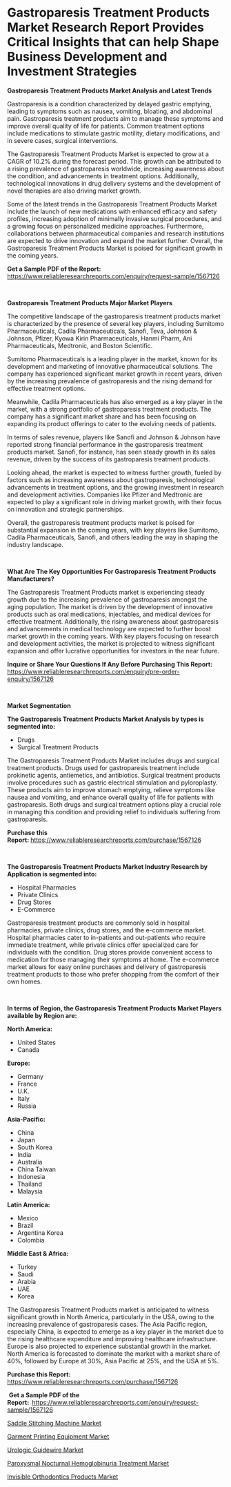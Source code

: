 <p><h1>Gastroparesis Treatment Products Market Research Report Provides Critical Insights that can help Shape Business Development and Investment Strategies</h1></p><p><strong>Gastroparesis Treatment Products Market Analysis and Latest Trends</strong></p>
<p><p>Gastroparesis is a condition characterized by delayed gastric emptying, leading to symptoms such as nausea, vomiting, bloating, and abdominal pain. Gastroparesis treatment products aim to manage these symptoms and improve overall quality of life for patients. Common treatment options include medications to stimulate gastric motility, dietary modifications, and in severe cases, surgical interventions.</p><p>The Gastroparesis Treatment Products Market is expected to grow at a CAGR of 10.2% during the forecast period. This growth can be attributed to a rising prevalence of gastroparesis worldwide, increasing awareness about the condition, and advancements in treatment options. Additionally, technological innovations in drug delivery systems and the development of novel therapies are also driving market growth.</p><p>Some of the latest trends in the Gastroparesis Treatment Products Market include the launch of new medications with enhanced efficacy and safety profiles, increasing adoption of minimally invasive surgical procedures, and a growing focus on personalized medicine approaches. Furthermore, collaborations between pharmaceutical companies and research institutions are expected to drive innovation and expand the market further. Overall, the Gastroparesis Treatment Products Market is poised for significant growth in the coming years.</p></p>
<p><strong>Get a Sample PDF of the Report:&nbsp;</strong> <a href="https://www.reliableresearchreports.com/enquiry/request-sample/1567126">https://www.reliableresearchreports.com/enquiry/request-sample/1567126</a></p>
<p>&nbsp;</p>
<p><strong>Gastroparesis Treatment Products Major Market Players</strong></p>
<p><p>The competitive landscape of the gastroparesis treatment products market is characterized by the presence of several key players, including Sumitomo Pharmaceuticals, Cadila Pharmaceuticals, Sanofi, Teva, Johnson & Johnson, Pfizer, Kyowa Kirin Pharmaceuticals, Hanmi Pharm, Ani Pharmaceuticals, Medtronic, and Boston Scientific.</p><p>Sumitomo Pharmaceuticals is a leading player in the market, known for its development and marketing of innovative pharmaceutical solutions. The company has experienced significant market growth in recent years, driven by the increasing prevalence of gastroparesis and the rising demand for effective treatment options.</p><p>Meanwhile, Cadila Pharmaceuticals has also emerged as a key player in the market, with a strong portfolio of gastroparesis treatment products. The company has a significant market share and has been focusing on expanding its product offerings to cater to the evolving needs of patients.</p><p>In terms of sales revenue, players like Sanofi and Johnson & Johnson have reported strong financial performance in the gastroparesis treatment products market. Sanofi, for instance, has seen steady growth in its sales revenue, driven by the success of its gastroparesis treatment products.</p><p>Looking ahead, the market is expected to witness further growth, fueled by factors such as increasing awareness about gastroparesis, technological advancements in treatment options, and the growing investment in research and development activities. Companies like Pfizer and Medtronic are expected to play a significant role in driving market growth, with their focus on innovation and strategic partnerships.</p><p>Overall, the gastroparesis treatment products market is poised for substantial expansion in the coming years, with key players like Sumitomo, Cadila Pharmaceuticals, Sanofi, and others leading the way in shaping the industry landscape.</p></p>
<p>&nbsp;</p>
<p><strong>What Are The Key Opportunities For Gastroparesis Treatment Products Manufacturers?</strong></p>
<p><p>The Gastroparesis Treatment Products market is experiencing steady growth due to the increasing prevalence of gastroparesis amongst the aging population. The market is driven by the development of innovative products such as oral medications, injectables, and medical devices for effective treatment. Additionally, the rising awareness about gastroparesis and advancements in medical technology are expected to further boost market growth in the coming years. With key players focusing on research and development activities, the market is projected to witness significant expansion and offer lucrative opportunities for investors in the near future.</p></p>
<p><strong>Inquire or Share Your Questions If Any Before Purchasing This Report:</strong> <a href="https://www.reliableresearchreports.com/enquiry/pre-order-enquiry/1567126">https://www.reliableresearchreports.com/enquiry/pre-order-enquiry/1567126</a></p>
<p>&nbsp;</p>
<p><strong>Market Segmentation</strong></p>
<p><strong>The Gastroparesis Treatment Products Market Analysis by types is segmented into:</strong></p>
<p><ul><li>Drugs</li><li>Surgical Treatment Products</li></ul></p>
<p><p>The Gastroparesis Treatment Products Market includes drugs and surgical treatment products. Drugs used for gastroparesis treatment include prokinetic agents, antiemetics, and antibiotics. Surgical treatment products involve procedures such as gastric electrical stimulation and pyloroplasty. These products aim to improve stomach emptying, relieve symptoms like nausea and vomiting, and enhance overall quality of life for patients with gastroparesis. Both drugs and surgical treatment options play a crucial role in managing this condition and providing relief to individuals suffering from gastroparesis.</p></p>
<p><strong>Purchase this Report:&nbsp;</strong><a href="https://www.reliableresearchreports.com/purchase/1567126">https://www.reliableresearchreports.com/purchase/1567126</a></p>
<p>&nbsp;</p>
<p><strong>The Gastroparesis Treatment Products Market Industry Research by Application is segmented into:</strong></p>
<p><ul><li>Hospital Pharmacies</li><li>Private Clinics</li><li>Drug Stores</li><li>E-Commerce</li></ul></p>
<p><p>Gastroparesis treatment products are commonly sold in hospital pharmacies, private clinics, drug stores, and the e-commerce market. Hospital pharmacies cater to in-patients and out-patients who require immediate treatment, while private clinics offer specialized care for individuals with the condition. Drug stores provide convenient access to medication for those managing their symptoms at home. The e-commerce market allows for easy online purchases and delivery of gastroparesis treatment products to those who prefer shopping from the comfort of their own homes.</p></p>
<p>&nbsp;</p>
<p><strong>In terms of Region, the Gastroparesis Treatment Products Market Players available by Region are:</strong></p>
<p>
    <p> <strong> North America: </strong>
        <ul>
            <li>United States</li>
            <li>Canada</li>
        </ul>
        </p> 
    <p> <strong> Europe: </strong>
        <ul>
            <li>Germany</li>
            <li>France</li>
            <li>U.K.</li>
            <li>Italy</li>
            <li>Russia</li>
        </ul>
        </p> 
    <p> <strong> Asia-Pacific: </strong>
        <ul>
            <li>China</li>
            <li>Japan</li>
            <li>South Korea</li>
            <li>India</li>
            <li>Australia</li>
            <li>China Taiwan</li>
            <li>Indonesia</li>
            <li>Thailand</li>
            <li>Malaysia</li>
        </ul>
        </p> 
    <p> <strong> Latin America: </strong>
        <ul>
            <li>Mexico</li>
            <li>Brazil</li>
            <li>Argentina Korea</li>
            <li>Colombia</li>
        </ul>
        </p> 
    <p> <strong> Middle East & Africa: </strong>
        <ul>
            <li>Turkey</li>
            <li>Saudi</li>
            <li>Arabia</li>
            <li>UAE</li>
            <li>Korea</li>
        </ul>
    </p>
    </p>
<p><p>The Gastroparesis Treatment Products market is anticipated to witness significant growth in North America, particularly in the USA, owing to the increasing prevalence of gastroparesis cases. The Asia Pacific region, especially China, is expected to emerge as a key player in the market due to the rising healthcare expenditure and improving healthcare infrastructure. Europe is also projected to experience substantial growth in the market. North America is forecasted to dominate the market with a market share of 40%, followed by Europe at 30%, Asia Pacific at 25%, and the USA at 5%.</p></p>
<p><strong>Purchase this Report: </strong><a href="https://www.reliableresearchreports.com/purchase/1567126">https://www.reliableresearchreports.com/purchase/1567126</a></p>
<p>&nbsp;<strong>Get a Sample PDF of the Report:&nbsp;&nbsp;</strong><a href="https://www.reliableresearchreports.com/enquiry/request-sample/1567126">https://www.reliableresearchreports.com/enquiry/request-sample/1567126</a></p>
<p><strong></strong></p>
<p><p><a href="https://issuu.com/reportprime-2/docs/saddle-stitching-machine-market-size-2030.pptx">Saddle Stitching Machine Market</a></p><p><a href="https://issuu.com/reportprime-2/docs/garment-printing-equipment-market-size-2030.pptx">Garment Printing Equipment Market</a></p><p><a href="https://github.com/gdfhhhj/Market-Research-Report-List-3/blob/main/urologic-guidewire-market.md">Urologic Guidewire Market</a></p><p><a href="https://medium.com/@boydsmitham726/decoding-paroxysmal-nocturnal-hemoglobinuria-treatment-market-metrics-market-share-trends-and-af14fe314912">Paroxysmal Nocturnal Hemoglobinuria Treatment Market</a></p><p><a href="https://github.com/RichRobinson5/Market-Research-Report-List-3/blob/main/invisible-orthodontics-products-market.md">Invisible Orthodontics Products Market</a></p></p>